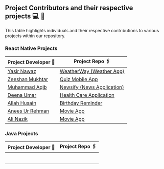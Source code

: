 ## Project Contributors and their respective projects 💻 👦

This table highlights individuals and their respective contributions to various projects within our repository.

### React Native Projects

| Project Developer 🙎                                  | Project Repo 🖇️                                                     |
| ----------------------------------------------------- | ------------------------------------------------------------------- |
| [Yasir Nawaz](https://github.com/yasir2002/)          | [WeatherWay (Weather App)](https://github.com/yasir2002/WeatherWay) |
| [Zeeshan Mukhtar](https://github.com/ZeeshanMukhtar1) | [Quiz Mobile App](./React%20Native/Quiz-Mobile-App/)                |
| [Muhammad Aqib](https://github.com/AqibMalik435)      | [Newsify (News Application)](./React%20Native/Newsify-Aqib/)        |
| [Deena Umar](https://github.com/deenaumar)            | [Health Care Application](./React%20Native/Health%20care/)          |
| [Allah Husain](https://github.com/hussainmehsud)      | [Birthday Reminder](./React%20Native/Birthday-Reminder/)            |
| [Anees Ur Rehman](https://github.com/AneesKhanTareen) | [Movie App](./React%20Native/Movie-App-React-Native/)               |
| [Ali Nazik](https://github.com/alimotha)              | [Movie App](./React%20Native/CoinFlow/)                             |

### Java Projects

| Project Developer 🙎 | Project Repo 🖇️ |
| -------------------- | --------------- |
|                      |                 |
|                      |                 |
|                      |                 |
|                      |                 |
|                      |                 |
|                      |                 |
